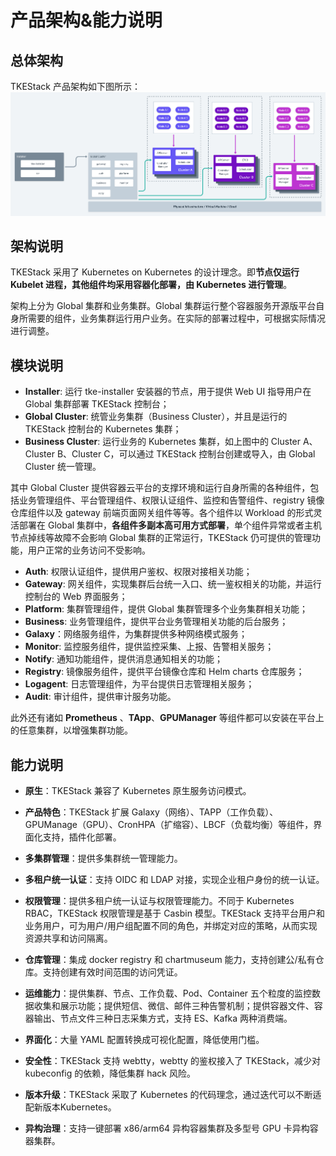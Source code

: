 #  产品架构&能力说明

## 总体架构

TKEStack 产品架构如下图所示：
![](https://github.com/tkestack/tke/blob/master/docs/images/TKEStackHighLevelArchitecture@2x.png?raw=true)

## 架构说明

TKEStack 采用了 Kubernetes on Kubernetes 的设计理念。即**节点仅运行 Kubelet 进程，其他组件均采用容器化部署，由 Kubernetes 进行管理**。

架构上分为 Global 集群和业务集群。Global 集群运行整个容器服务开源版平台自身所需要的组件，业务集群运行用户业务。在实际的部署过程中，可根据实际情况进行调整。

## 模块说明

* **Installer**: 运行 tke-installer 安装器的节点，用于提供 Web UI 指导用户在 Global 集群部署 TKEStack 控制台；
* **Global Cluster**: 统管业务集群（Business Cluster），并且是运行的 TKEStack 控制台的 Kubernetes 集群；
* **Business Cluster**: 运行业务的 Kubernetes 集群，如上图中的 Cluster A、Cluster B、Cluster C，可以通过 TKEStack 控制台创建或导入，由 Global Cluster 统一管理。

其中 Global Cluster 提供容器云平台的支撑环境和运行自身所需的各种组件，包括业务管理组件、平台管理组件、权限认证组件、监控和告警组件、registry 镜像仓库组件以及 gateway 前端页面网关组件等等。各个组件以 Workload 的形式灵活部署在 Global 集群中，**各组件多副本高可用方式部署**，单个组件异常或者主机节点掉线等故障不会影响 Global 集群的正常运行，TKEStack 仍可提供的管理功能，用户正常的业务访问不受影响。

* **Auth**: 权限认证组件，提供用户鉴权、权限对接相关功能；
* **Gateway**: 网关组件，实现集群后台统一入口、统一鉴权相关的功能，并运行控制台的 Web 界面服务；
* **Platform**: 集群管理组件，提供 Global 集群管理多个业务集群相关功能；
* **Business**: 业务管理组件，提供平台业务管理相关功能的后台服务；
* **Galaxy**：网络服务组件，为集群提供多种网络模式服务；
* **Monitor**: 监控服务组件，提供监控采集、上报、告警相关服务；
* **Notify**: 通知功能组件，提供消息通知相关的功能；
* **Registry**: 镜像服务组件，提供平台镜像仓库和 Helm charts 仓库服务；
* **Logagent**: 日志管理组件，为平台提供日志管理相关服务；
* **Audit**: 审计组件，提供审计服务功能。

此外还有诸如 **Prometheus** 、**TApp**、**GPUManager** 等组件都可以安装在平台上的任意集群，以增强集群功能。

## 能力说明

- **原生**：TKEStack 兼容了 Kubernetes 原生服务访问模式。

- **产品特色**：TKEStack 扩展 Galaxy（网络）、TAPP（工作负载）、GPUManage（GPU）、CronHPA（扩缩容）、LBCF（负载均衡）等组件，界面化支持，插件化部署。

- **多集群管理**：提供多集群统一管理能力。

- **多租户统一认证**：支持 OIDC 和 LDAP 对接，实现企业租户身份的统一认证。

- **权限管理**：提供多租户统一认证与权限管理能力。不同于 Kubernetes RBAC，TKEStack 权限管理是基于 Casbin 模型。TKEStack 支持平台用户和业务用户，可为用户/用户组配置不同的角色，并绑定对应的策略，从而实现资源共享和访问隔离。

- **仓库管理**：集成 docker registry 和 chartmuseum 能力，支持创建公/私有仓库。支持创建有效时间范围的访问凭证。

- **运维能力**：提供集群、节点、工作负载、Pod、Container 五个粒度的监控数据收集和展示功能；提供短信、微信、邮件三种告警机制；提供容器文件、容器输出、节点文件三种日志采集方式，支持 ES、Kafka 两种消费端。

- **界面化**：大量 YAML 配置转换成可视化配置，降低使用门槛。

- **安全性**：TKEStack 支持 webtty，webtty 的鉴权接入了 TKEStack，减少对 kubeconfig 的依赖，降低集群 hack 风险。

- **版本升级**：TKEStack 采取了 Kubernetes 的代码理念，通过迭代可以不断适配新版本Kubernetes。

- **异构治理**：支持一键部署 x86/arm64 异构容器集群及多型号 GPU 卡异构容器集群。